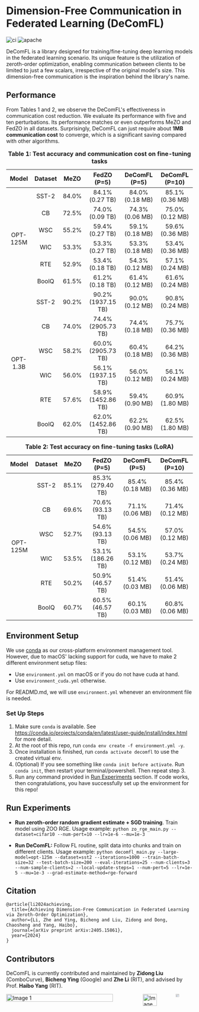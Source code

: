 # Dimension-Free Communication in Federated Learning (DeComFL)

![ci](https://github.com/ZidongLiu/FedDisco/actions/workflows/ci.yaml/badge.svg) ![apache](https://img.shields.io/badge/License-Apache%202.0-blue.svg)

DeComFL is a library designed for training/fine-tuning deep learning models in the federated learning scenario. Its unique feature is the utilization of zeroth-order optimization, enabling communication between clients to be limited to just a few scalars, irrespective of the original model's size. This dimension-free communication is the inspiration behind the library's name.

## Performance

From Tables 1 and 2, we observe the DeComFL's effectiveness in communication cost reduction. We evaluate its performance with five and ten perturbations. Its performance matches or even outperforms MeZO and FedZO in all datasets. Surprisingly, DeComFL can just require about **1MB communication cost** to converge, which is a significant saving compared with other algorithms. 

<table>
  <caption style="caption-side: top; text-align: center; font-weight: bold;">Table 1: Test accuracy and communication cost on fine-tuning tasks</caption>
  <thead>
    <tr>
      <th style="text-align: center;">Model</th>
      <th style="text-align: center;">Dataset</th>
      <th style="text-align: center;">MeZO</th>
      <th style="text-align: center;">FedZO (P=5)</th>
      <th style="text-align: center;">DeComFL (P=5)</th>
      <th style="text-align: center;">DeComFL (P=10)</th>
    </tr>
  </thead>
  <tbody>
    <tr>
      <td rowspan="6" style="text-align: center;">OPT-125M</td>
      <td style="text-align: center;">SST-2</td>
      <td style="text-align: center;">84.0%</td>
      <td style="text-align: center;">84.1%(0.27 TB)</td>
      <td style="text-align: center;">84.0%(0.18 MB)</td>
      <td style="text-align: center;">85.1%(0.36 MB)</td>
    </tr>
    <tr>
      <td style="text-align: center;">CB</td>
      <td style="text-align: center;">72.5%</td>
      <td style="text-align: center;">74.0% (0.09 TB)</td>
      <td style="text-align: center;">74.3% (0.06 MB)</td>
      <td style="text-align: center;">75.0% (0.12 MB)</td>
    </tr>
    <tr>
      <td style="text-align: center;">WSC</td>
      <td style="text-align: center;">55.2%</td>
      <td style="text-align: center;">59.4% (0.27 TB)</td>
      <td style="text-align: center;">59.1% (0.18 MB)</td>
      <td style="text-align: center;">59.6% (0.36 MB)</td>
    </tr>
    <tr>
      <td style="text-align: center;">WIC</td>
      <td style="text-align: center;">53.3%</td>
      <td style="text-align: center;">53.3% (0.27 TB)</td>
      <td style="text-align: center;">53.3% (0.18 MB)</td>
      <td style="text-align: center;">53.4% (0.36 MB)</td>
    </tr>
    <tr>
      <td style="text-align: center;">RTE</td>
      <td style="text-align: center;">52.9%</td>
      <td style="text-align: center;">53.4% (0.18 TB)</td>
      <td style="text-align: center;">54.3% (0.12 MB)</td>
      <td style="text-align: center;">57.1% (0.24 MB)</td>
    </tr>
    <tr>
      <td style="text-align: center;">BoolQ</td>
      <td style="text-align: center;">61.5%</td>
      <td style="text-align: center;">61.2% (0.18 TB)</td>
      <td style="text-align: center;">61.4% (0.12 MB)</td>
      <td style="text-align: center;">61.6% (0.24 MB)</td>
    </tr>
    <tr>
      <td rowspan="6" style="text-align: center;">OPT-1.3B</td>
      <td style="text-align: center;">SST-2</td>
      <td style="text-align: center;">90.2%</td>
      <td style="text-align: center;">90.2% (1937.15 TB)</td>
      <td style="text-align: center;">90.0% (0.12 MB)</td>
      <td style="text-align: center;">90.8% (0.24 MB)</td>
    </tr>
    <tr>
      <td style="text-align: center;">CB</td>
      <td style="text-align: center;">74.0%</td>
      <td style="text-align: center;">74.4% (2905.73 TB)</td>
      <td style="text-align: center;">74.4% (0.18 MB)</td>
      <td style="text-align: center;">75.7% (0.36 MB)</td>
    </tr>
    <tr>
      <td style="text-align: center;">WSC</td>
      <td style="text-align: center;">58.2%</td>
      <td style="text-align: center;">60.0% (2905.73 TB)</td>
      <td style="text-align: center;">60.4% (0.18 MB)</td>
      <td style="text-align: center;">64.2% (0.36 MB)</td>
    </tr>
    <tr>
      <td style="text-align: center;">WIC</td>
      <td style="text-align: center;">56.0%</td>
      <td style="text-align: center;">56.1% (1937.15 TB)</td>
      <td style="text-align: center;">56.0% (0.12 MB)</td>
      <td style="text-align: center;">56.1% (0.24 MB)</td>
    </tr>
    <tr>
      <td style="text-align: center;">RTE</td>
      <td style="text-align: center;">57.6%</td>
      <td style="text-align: center;">58.9% (1452.86 TB)</td>
      <td style="text-align: center;">59.4% (0.90 MB)</td>
      <td style="text-align: center;">60.9% (1.80 MB)</td>
    </tr>
    <tr>
      <td style="text-align: center;">BoolQ</td>
      <td style="text-align: center;">62.0%</td>
      <td style="text-align: center;">62.0% (1452.86 TB)</td>
      <td style="text-align: center;">62.2% (0.90 MB)</td>
      <td style="text-align: center;">62.5% (1.80 MB)</td>
    </tr>
  </tbody>
</table>


<table>
  <caption style="caption-side: top; text-align: center; font-weight: bold;">Table 2: Test accuracy on fine-tuning tasks (LoRA)</caption>
  <thead>
    <tr>
      <th style="text-align: center;">Model</th>
      <th style="text-align: center;">Dataset</th>
      <th style="text-align: center;">MeZO</th>
      <th style="text-align: center;">FedZO (P=5)</th>
      <th style="text-align: center;">DeComFL (P=5)</th>
      <th style="text-align: center;">DeComFL (P=10)</th>
    </tr>
  </thead>
  <tbody>
    <tr>
      <td style="text-align: center;" rowspan="6">OPT-125M</td>
      <td style="text-align: center;">SST-2</td>
      <td style="text-align: center;">85.1%</td>
      <td style="text-align: center;">85.3% (279.40 TB)</td>
      <td style="text-align: center;">85.4% (0.18 MB)</td>
      <td style="text-align: center;">85.4% (0.36 MB)</td>
    </tr>
    <tr>
      <td style="text-align: center;">CB</td>
      <td style="text-align: center;">69.6%</td>
      <td style="text-align: center;">70.6% (93.13 TB)</td>
      <td style="text-align: center;">71.1% (0.06 MB)</td>
      <td style="text-align: center;">71.4% (0.12 MB)</td>
    </tr>
    <tr>
      <td style="text-align: center;">WSC</td>
      <td style="text-align: center;">52.7%</td>
      <td style="text-align: center;">54.6% (93.13 TB)</td>
      <td style="text-align: center;">54.5% (0.06 MB)</td>
      <td style="text-align: center;">57.0% (0.12 MB)</td>
    </tr>
    <tr>
      <td style="text-align: center;">WIC</td>
      <td style="text-align: center;">53.5%</td>
      <td style="text-align: center;">53.1% (186.26 TB)</td>
      <td style="text-align: center;">53.1% (0.12 MB)</td>
      <td style="text-align: center;">53.7% (0.24 MB)</td>
    </tr>
    <tr>
      <td style="text-align: center;">RTE</td>
      <td style="text-align: center;">50.2%</td>
      <td style="text-align: center;">50.9% (46.57 TB)</td>
      <td style="text-align: center;">51.4% (0.03 MB)</td>
      <td style="text-align: center;">51.4% (0.06 MB)</td>
    </tr>
    <tr>
      <td style="text-align: center;">BoolQ</td>
      <td style="text-align: center;">60.7%</td>
      <td style="text-align: center;">60.5% (46.57 TB)</td>
      <td style="text-align: center;">60.1% (0.03 MB)</td>
      <td style="text-align: center;">60.8% (0.06 MB)</td>
    </tr>
  </tbody>
</table>



## Environment Setup

We use [conda](https://docs.conda.io/projects/conda/en/stable/) as our cross-platform environment management tool. However, due to macOS' lacking support for cuda, we have to make 2 different environment setup files:

- Use `environment.yml` on macOS or if you do not have cuda at hand.
- Use `environment_cuda.yml` otherwise.

For READMD.md, we will use `environment.yml` whenever an environment file is needed.

### Set Up Steps

1. Make sure `conda` is available. See https://conda.io/projects/conda/en/latest/user-guide/install/index.html for more detail.
2. At the root of this repo, run `conda env create -f environment.yml -y`.
3. Once installation is finished, run `conda activate decomfl` to use the created virtual env.
4. (Optional) If you see something like `conda init before activate`. Run `conda init`, then restart your terminal/powershell. Then repeat step 3.
5. Run any command provided in [Run Experiments](#run-experiments) section. If code works, then congratulations, you have successfully set up the environment for this repo!

## Run Experiments

- **Run zeroth-order random gradient estimate + SGD training**. Train model using ZOO RGE.
  Usage example: `python zo_rge_main.py --dataset=cifar10 --num-pert=10 --lr=1e-6 --mu=1e-3`

- **Run DeComFL:** Follow FL routine, split data into chunks and train on different clients.
  Usage example: `python decomfl_main.py --large-model=opt-125m --dataset=sst2 --iterations=1000 --train-batch-size=32 --test-batch-size=200 --eval-iterations=25 --num-clients=3 --num-sample-clients=2 --local-update-steps=1 --num-pert=5 --lr=1e-5 --mu=1e-3 --grad-estimate-method=rge-forward`


## Citation

```
@article{li2024achieving,
  title={Achieving Dimension-Free Communication in Federated Learning via Zeroth-Order Optimization},
  author={Li, Zhe and Ying, Bicheng and Liu, Zidong and Dong, Chaosheng and Yang, Haibo},
  journal={arXiv preprint arXiv:2405.15861},
  year={2024}
}
```

## Contributors
DeComFL is currently contributed and maintained by <a href="https://zidongliu.github.io/" style="text-decoration: none;">**Zidong Liu**</a> (ComboCurve), <a href="https://scholar.google.com/citations?user=LuF6KX4AAAAJ&hl=en&oi=ao" style="text-decoration: none;">**Bicheng Ying**</a> (Google) and <a href="https://rogerrogerusc.github.io/" style="text-decoration: none;">**Zhe Li**</a> (RIT), and advised by Prof. <a href="https://haibo-yang-osu.github.io/homepage/" style="text-decoration: none;">**Haibo Yang**</a> (RIT). 

<div style="display: flex; justify-content: space-between;">
    <img src="https://github.com/user-attachments/assets/b3982917-e302-42c3-b396-e33bb9f52c90" alt="Image 1" style="width: 80%;" />
    <div style="display: flex; justify-content: center;">
      <img src="https://github.com/user-attachments/assets/c0dfb199-0a51-4b17-b9ba-9fe09d2c4f7a" alt="Image 2" style="width: 51%;" /> &nbsp;&nbsp;&nbsp;&nbsp;
      <img src="https://github.com/user-attachments/assets/23ba00dc-fc62-4ab3-9c70-0326aa20b786" alt="Image 3" style="width: 25%;" />
    </div>
</div>
